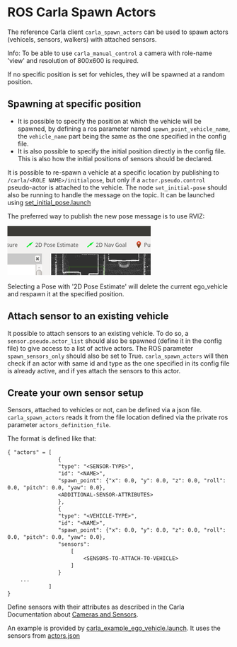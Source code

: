 # ROS Carla Spawn Actors

The reference Carla client `carla_spawn_actors` can be used to spawn actors (vehicels, sensors, walkers) with attached sensors.

Info: To be able to use `carla_manual_control` a camera with role-name 'view' and resolution of 800x600 is required.

If no specific position is set for vehicles, they will be spawned at a random position.

## Spawning at specific position

- It is possible to specify the position at which the vehicle will be spawned, by defining a ros parameter named `spawn_point_vehicle_name`, the `vehicle_name` part being the same as the one specified in the config file.
- It is also possible to specify the initial position directly in the config file. This is also how the initial positions of sensors should be declared.

It is possible to re-spawn a vehicle at a specific location by publishing to `/carla/<ROLE NAME>/initialpose`, but only if a `actor.pseudo.control` pseudo-actor is attached to the vehicle. The node `set_initial-pose` should also be running to handle the message on the topic. It can be launched using [set_initial_pose.launch](launch/set_initial_pose.launch)

The preferred way to publish the new pose message is to use RVIZ:

![Autoware Runtime Manager Settings](../docs/images/rviz_set_start_goal.png)

Selecting a Pose with '2D Pose Estimate' will delete the current ego_vehicle and respawn it at the specified position.

## Attach sensor to an existing vehicle

It possible to attach sensors to an existing vehicle. To do so, a `sensor.pseudo.actor_list` should also be spawned (define it in the config file) to give access to a list of active actors. The ROS parameter `spawn_sensors_only` should also be set to True. `carla_spawn_actors` will then check if an actor with same id and type as the one specified in its config file is already active, and if yes attach the sensors to this actor.

## Create your own sensor setup

Sensors, attached to vehicles or not, can be defined via a json file. `carla_spawn_actors` reads it from the file location defined via the private ros parameter `actors_definition_file`.

The format is defined like that:

    { "actors" = [
                    {
                    "type": "<SENSOR-TYPE>",
                    "id": "<NAME>",
                    "spawn_point": {"x": 0.0, "y": 0.0, "z": 0.0, "roll": 0.0, "pitch": 0.0, "yaw": 0.0},
                    <ADDITIONAL-SENSOR-ATTRIBUTES>
                    },
                    {
                    "type": "<VEHICLE-TYPE>",
                    "id": "<NAME>",
                    "spawn_point": {"x": 0.0, "y": 0.0, "z": 0.0, "roll": 0.0, "pitch": 0.0, "yaw": 0.0},
                    "sensors": 
                        [
                            <SENSORS-TO-ATTACH-TO-VEHICLE>    
                        ]
                    }
        ...
                 ]
    }

Define sensors with their attributes as described in the Carla Documentation about [Cameras and Sensors](https://github.com/carla-simulator/carla/blob/master/Docs/cameras_and_sensors.md).

An example is provided by [carla_example_ego_vehicle.launch](launch/carla_example_ego_vehicle.launch). It uses the sensors from [actors.json](config/actors.json)
